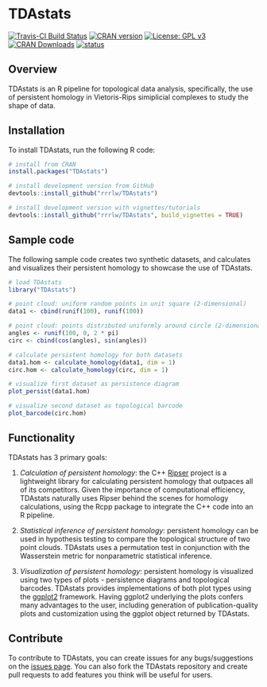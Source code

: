 # TDAstats

[![Travis-CI Build Status](https://travis-ci.org/rrrlw/TDAstats.svg?branch=master)](https://travis-ci.org/rrrlw/TDAstats)
[![CRAN version](http://www.r-pkg.org/badges/version/TDAstats)](https://CRAN.R-project.org/package=TDAstats)
[![License: GPL v3](https://img.shields.io/badge/License-GPL%20v3-blue.svg)](https://www.gnu.org/licenses/gpl-3.0)
[![CRAN Downloads](http://cranlogs.r-pkg.org/badges/grand-total/TDAstats)](https://CRAN.R-project.org/package=TDAstats)
[![status](http://joss.theoj.org/papers/0ac4998ce691c718c4518201b86ef87d/status.svg)](http://joss.theoj.org/papers/0ac4998ce691c718c4518201b86ef87d)

## Overview

TDAstats is an R pipeline for topological data analysis, specifically, the
use of persistent homology in Vietoris-Rips simiplicial complexes to study the
shape of data.

## Installation

To install TDAstats, run the following R code:
```r
# install from CRAN
install.packages("TDAstats")

# install development version from GitHub
devtools::install_github("rrrlw/TDAstats")

# install development version with vignettes/tutorials
devtools::install_github("rrrlw/TDAstats", build_vignettes = TRUE)
```

## Sample code

The following sample code creates two synthetic datasets, and calculates and visualizes their persistent homology to showcase the use of TDAstats.

```r
# load TDAstats
library("TDAstats")

# point cloud: uniform random points in unit square (2-dimensional)
data1 <- cbind(runif(100), runif(100))

# point cloud: points distributed uniformly around circle (2-dimensional)
angles <- runif(100, 0, 2 * pi)
circ <- cbind(cos(angles), sin(angles))

# calculate persistent homology for both datasets
data1.hom <- calculate_homology(data1, dim = 1)
circ.hom <- calculate_homology(circ, dim = 1)

# visualize first dataset as persistence diagram
plot_persist(data1.hom)

# visualize second dataset as topological barcode
plot_barcode(circ.hom)
```

## Functionality

TDAstats has 3 primary goals:

1.  *Calculation of persistent homology*: the C++
[Ripser](https://github.com/Ripser/ripser)
project is a lightweight library for calculating persistent homology
that outpaces all of its competitors. Given the importance of computational
efficiency, TDAstats naturally uses Ripser behind the scenes for homology
calculations, using the Rcpp package to integrate the C++ code into an R
pipeline.

2.  *Statistical inference of persistent homology*: persistent homology can be
used in hypothesis testing to compare the topological structure of two point
clouds. TDAstats uses a permutation test in conjunction with the Wasserstein
metric for nonparametric statistical inference.

3.  *Visualization of persistent homology*: persistent homology is visualized
using two types of plots - persistence diagrams and topological barcodes.
TDAstats provides implementations of both plot types using the
[ggplot2](https://github.com/tidyverse/ggplot2)
framework. Having ggplot2 underlying the plots confers many advantages to the
user, including generation of publication-quality plots and customization using
the ggplot object returned by TDAstats.

## Contribute

To contribute to TDAstats, you can create issues for any bugs/suggestions on the [issues page](https://github.com/rrrlw/TDAstats/issues). You can also fork the TDAstats repository and create pull requests to add features you think will be useful for users.
